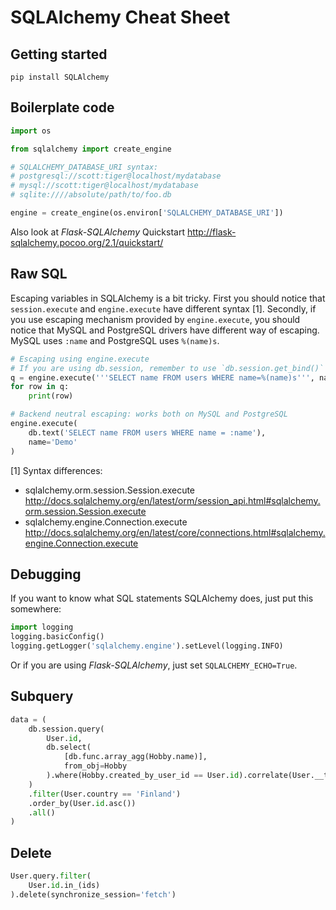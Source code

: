 # SQLAlchemy Cheat Sheet

## Getting started

````
pip install SQLAlchemy
````

## Boilerplate code

````python
import os

from sqlalchemy import create_engine

# SQLALCHEMY_DATABASE_URI syntax:
# postgresql://scott:tiger@localhost/mydatabase
# mysql://scott:tiger@localhost/mydatabase
# sqlite:////absolute/path/to/foo.db

engine = create_engine(os.environ['SQLALCHEMY_DATABASE_URI'])

````

Also look at *Flask-SQLAlchemy* Quickstart http://flask-sqlalchemy.pocoo.org/2.1/quickstart/

## Raw SQL

Escaping variables in SQLAlchemy is a bit tricky. First you should notice that `session.execute` and `engine.execute` have different syntax [1]. Secondly, if you use escaping mechanism provided by `engine.execute`, you should notice that MySQL and PostgreSQL drivers have different way of escaping. MySQL uses `:name` and PostgreSQL uses `%(name)s`.

````python
# Escaping using engine.execute
# If you are using db.session, remember to use `db.session.get_bind()` to get engine.
q = engine.execute('''SELECT name FROM users WHERE name=%(name)s''', name='Jack')
for row in q:
    print(row)

# Backend neutral escaping: works both on MySQL and PostgreSQL
engine.execute(
    db.text('SELECT name FROM users WHERE name = :name'),
    name='Demo'
)
````

[1] Syntax differences:

- sqlalchemy.orm.session.Session.execute http://docs.sqlalchemy.org/en/latest/orm/session_api.html#sqlalchemy.orm.session.Session.execute
- sqlalchemy.engine.Connection.execute http://docs.sqlalchemy.org/en/latest/core/connections.html#sqlalchemy.engine.Connection.execute

## Debugging

If you want to know what SQL statements SQLAlchemy does, just put this somewhere:

````python
import logging
logging.basicConfig()
logging.getLogger('sqlalchemy.engine').setLevel(logging.INFO)
````

Or if you are using *Flask-SQLAlchemy*, just set `SQLALCHEMY_ECHO=True`.

## Subquery

````python
data = (
    db.session.query(
        User.id,
        db.select(
            [db.func.array_agg(Hobby.name)],
            from_obj=Hobby
        ).where(Hobby.created_by_user_id == User.id).correlate(User.__table__).label('hobbies_created_by_user')
    )
    .filter(User.country == 'Finland')
    .order_by(User.id.asc())
    .all()
)
````

## Delete

````python
User.query.filter(
    User.id.in_(ids)
).delete(synchronize_session='fetch')
````

